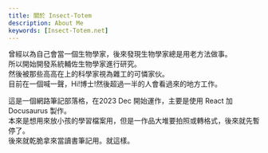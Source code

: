 ```yaml
---
title: 關於 Insect-Totem
description: About Me
keywords: [Insect-Totem.net] 
---
```


<p>
曾經以為自己會當一個生物學家，後來發現生物學家總是用老方法做事。<br/>
所以開始開發系統輔佐生物學家進行研究。<br/>
然後被那些高高在上的科學家視為雜工的可憐家伙。<br/>
目前在一個喊一聲，Hi!博士!然後超過一半的人會看過來的地方工作。<br/>

這是一個網路筆記部落格，在2023 Dec 開始運作，主要是使用 React 加 Docusaurus 製作。<br/>
本來是想用來放小孩的學習檔案用，但是一作品大堆要拍照或轉格式，後來就先暫停了。<br/>
後來就乾脆拿來當讀書筆記用。就這樣。
</p>
